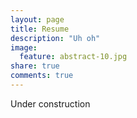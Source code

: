 ```yaml
---
layout: page
title: Resume
description: "Uh oh"
image:
  feature: abstract-10.jpg
share: true
comments: true
---
```


Under construction


